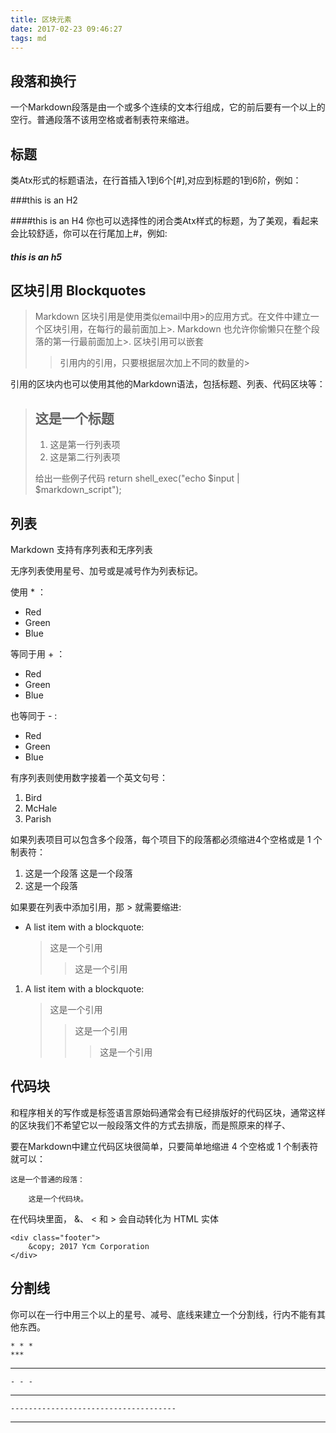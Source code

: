 ```yaml
---
title: 区块元素
date: 2017-02-23 09:46:27
tags: md
---
```


## 段落和换行 ##

一个Markdown段落是由一个或多个连续的文本行组成，它的前后要有一个以上的空行。普通段落不该用空格或者制表符来缩进。

## 标题 ##

类Atx形式的标题语法，在行首插入1到6个[#],对应到标题的1到6阶，例如：

###this is an H2

####this is an H4
你也可以选择性的闭合类Atx样式的标题，为了美观，看起来会比较舒适，你可以在行尾加上#，例如:
##### this is an h5 #####

## 区块引用 Blockquotes ##

>Markdown 区块引用是使用类似email中用>的应用方式。在文件中建立一个区块引用，在每行的最前面加上>.
>Markdown 也允许你偷懒只在整个段落的第一行最前面加上>.
>区块引用可以嵌套
>
>>引用内的引用，只要根据层次加上不同的数量的>

引用的区块内也可以使用其他的Markdown语法，包括标题、列表、代码区块等：

>## 这是一个标题 ##
>
> 1. 这是第一行列表项
> 2. 这是第二行列表项
> 
> 给出一些例子代码
>      return shell_exec("echo $input | $markdown_script");

## 列表 ##

Markdown 支持有序列表和无序列表

无序列表使用星号、加号或是减号作为列表标记。

使用 * ：

* Red
* Green
* Blue

等同于用 + ：

+ Red
+ Green
+ Blue

也等同于 - :

- Red
- Green
- Blue

有序列表则使用数字接着一个英文句号：

1. Bird
3. McHale
3. Parish

如果列表项目可以包含多个段落，每个项目下的段落都必须缩进4个空格或是 1 个制表符：

1.  这是一个段落
    这是一个段落
2.  这是一个段落
    

如果要在列表中添加引用，那 > 就需要缩进:

* A list item with a blockquote: 

    > 这是一个引用
    > > 这是一个引用


1. A list item with a blockquote:  

    > 这是一个引用
    > > 这是一个引用
    > > > 这是一个引用


## 代码块 ##

和程序相关的写作或是标签语言原始码通常会有已经排版好的代码区块，通常这样的区块我们不希望它以一般段落文件的方式去排版，而是照原来的样子、    

要在Markdown中建立代码区块很简单，只要简单地缩进 4 个空格或 1 个制表符就可以：

    这是一个普通的段落：

        这是一个代码块。

在代码块里面， &、 < 和 > 会自动转化为 HTML 实体

    <div class="footer">
        &copy; 2017 Ycm Corporation
    </div>    

## 分割线 ##

你可以在一行中用三个以上的星号、减号、底线来建立一个分割线，行内不能有其他东西。

    * * * 
    *** 
* * * 
    - - -
- - -
    -------------------------------------
-------------------------

